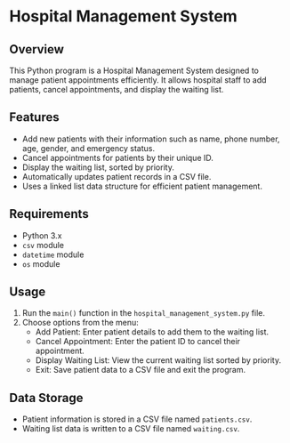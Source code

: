 # Hospital Management System

## Overview
This Python program is a Hospital Management System designed to manage patient appointments efficiently. 
It allows hospital staff to add patients, cancel appointments, and display the waiting list.

## Features
- Add new patients with their information such as name, phone number, age, gender, and emergency status.
- Cancel appointments for patients by their unique ID.
- Display the waiting list, sorted by priority.
- Automatically updates patient records in a CSV file.
- Uses a linked list data structure for efficient patient management.

## Requirements
- Python 3.x
- `csv` module
- `datetime` module
- `os` module

## Usage
1. Run the `main()` function in the `hospital_management_system.py` file.
2. Choose options from the menu:
   - Add Patient: Enter patient details to add them to the waiting list.
   - Cancel Appointment: Enter the patient ID to cancel their appointment.
   - Display Waiting List: View the current waiting list sorted by priority.
   - Exit: Save patient data to a CSV file and exit the program.

## Data Storage
- Patient information is stored in a CSV file named `patients.csv`.
- Waiting list data is written to a CSV file named `waiting.csv`.

